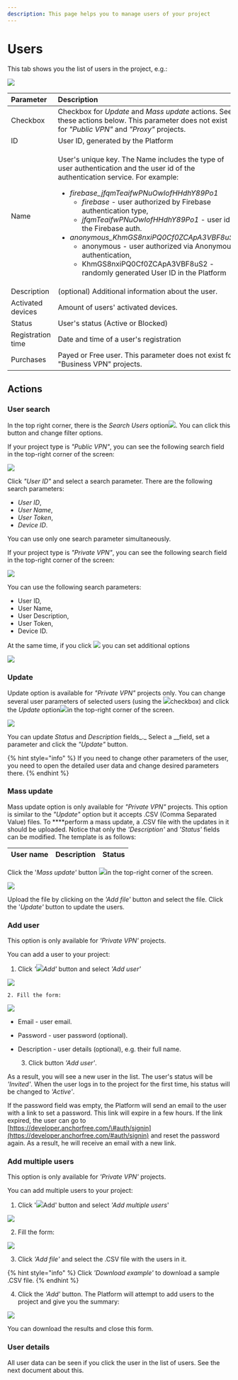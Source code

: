 ```yaml
---
description: This page helps you to manage users of your project
---
```


# Users

This tab shows you the list of users in the project, e.g.:  

![](../../.gitbook/assets/users_list.png)

<table>
  <thead>
    <tr>
      <th style="text-align:left">Parameter</th>
      <th style="text-align:left">Description</th>
    </tr>
  </thead>
  <tbody>
    <tr>
      <td style="text-align:left">
        <img src="../../.gitbook/assets/checkbox.webp" alt/>Checkbox</td>
      <td style="text-align:left">Checkbox for <em>Update</em> and <em>Mass update</em> actions. See these actions
        below. This parameter does not exist for <em>&quot;Public VPN&quot;</em> and <em>&quot;Proxy&quot;</em> projects.</td>
    </tr>
    <tr>
      <td style="text-align:left">ID</td>
      <td style="text-align:left">User ID, generated by the Platform</td>
    </tr>
    <tr>
      <td style="text-align:left">Name</td>
      <td style="text-align:left">
        <p>User&apos;s unique key. The Name includes the type of user authentication
          and the user id of the authentication service. For example:</p>
        <ul>
          <li><em>firebase_jfqmTeaifwPNuOwIofHHdhY89Po1</em>
            <ul>
              <li><em>firebase</em> - user authorized by Firebase authentication type,</li>
              <li><em>jfqmTeaifwPNuOwIofHHdhY89Po1</em> - user id in the Firebase auth.</li>
            </ul>
          </li>
          <li><em>anonymous_KhmGS8nxiPQ0Cf0ZCApA3VBF8uS2</em>
            <ul>
              <li>anonymous - user authorized via Anonymous authentication,</li>
              <li>KhmGS8nxiPQ0Cf0ZCApA3VBF8uS2 - randomly generated User ID in the Platform</li>
            </ul>
          </li>
        </ul>
      </td>
    </tr>
    <tr>
      <td style="text-align:left">Description</td>
      <td style="text-align:left">(optional) Additional information about the user.</td>
    </tr>
    <tr>
      <td style="text-align:left">Activated devices</td>
      <td style="text-align:left">Amount of users&apos; activated devices.</td>
    </tr>
    <tr>
      <td style="text-align:left">Status</td>
      <td style="text-align:left">User&apos;s status (Active or Blocked)</td>
    </tr>
    <tr>
      <td style="text-align:left">Registration time</td>
      <td style="text-align:left">Date and time of a user&apos;s registration</td>
    </tr>
    <tr>
      <td style="text-align:left">Purchases</td>
      <td style="text-align:left">Payed or Free user. This parameter does not exist for &quot;Business VPN&quot;
        projects.</td>
    </tr>
  </tbody>
</table>

## Actions

### User search

In the top right corner, there is the _Search_ _Users_ option![](../../.gitbook/assets/search_icon.png). You can click this button and change filter options.

If your project type is _"Public VPN"_, you can see the following search field in the top-right corner of the screen: 

![](../../.gitbook/assets/user_search_pvpn.png)

Click _"User ID"_ and select a search parameter. There are the following search parameters:

* _User ID_,
* _User Name_,
* _User Token_,
* _Device ID_.

You can use only one search parameter simultaneously.

If your project type is _"Private VPN"_, you can see the following search field in the top-right corner of the screen:

![](../../.gitbook/assets/user_search_bvpn.png)

You can use the following search parameters:

* User ID,
* User Name,
* User Description,
* User Token,
* Device ID. 

At the same time, if you click ![](../../.gitbook/assets/filtr_icon.jpg) you can set additional options   

![](../../.gitbook/assets/user_search_filter.png)

### Update

Update option is available for _"Private VPN"_ projects only. You can change several user parameters of selected users \(using the ![](../../.gitbook/assets/checkbox.webp)checkbox\) and click the _Update_ option![](../../.gitbook/assets/edit_icon.png)in the top-right corner of the screen. 

![](../../.gitbook/assets/users_update.png)

You can update _Status_ and _Description_ fields_._ Select a __field, set a parameter and click the _"Update"_ button.

{% hint style="info" %}
If you need to change other parameters of the user, you need to open the detailed user data and change desired parameters there.
{% endhint %}

### Mass update

Mass update option is only available for _"Private VPN"_ projects. This option is similar to the _"Update"_ option but it accepts .CSV \(Comma Separated Value\) files. To ****perform a mass update, a .CSV file with the updates in it should be uploaded. Notice that only the _'Description'_ and _'Status'_ fields can be modified. The template is as follows: 

| User name | Description | Status |
| :--- | :--- | :--- |


Click the '_Mass update'_ button ![](../../.gitbook/assets/upload_icon.png)in the top-right corner of the screen.  

![](../../.gitbook/assets/users_massupdate.png)

Upload the file by clicking on the _'Add file'_ button and select the file. Click the '_Update'_ button to update the users.

### Add user

This option is only available for _'Private VPN'_ projects. 

You can add a user to your project:

1. Click _'_![](../../.gitbook/assets/plus_icon.jpeg)_Add'_ button and select _'Add user'_

![](../../.gitbook/assets/add_user_option.png)

    2. Fill the form:

![](../../.gitbook/assets/add_user.png)

* Email - user email.
* Password - user password \(optional\). 
* Description - user details \(optional\), e.g. their full name.

  3. Click button _'Add user'_.

As a result, you will see a new user in the list. The user's status will be _'Invited'_. When the user logs in to the project for the first time, his status will be changed to _'Active'_.

If the password field was empty, the Platform will send an email to the user with a link to set a password. This link will expire in a few hours. If the link expired, the user can go to [https://developer.anchorfree.com/\#auth/signin](https://developer.anchorfree.com/#auth/signin) and reset the password again. As a result, he will receive an email with a new link.

### Add multiple users

This option is only available for _'Private VPN'_ projects. 

You can add multiple users to your project:

1. Click '![](../../.gitbook/assets/plus_icon.jpeg)Add' button and select _'Add multiple users_'

![](../../.gitbook/assets/add_user_option.png)

  2. Fill the form:

![](../../.gitbook/assets/add_users.png)

  3. Click _'Add file'_ and select the .CSV file with the users in it.

{% hint style="info" %}
Click _'Download example'_ to download a sample .CSV file.
{% endhint %}

  4. Click the _'Add'_ button. The Platform will attempt to add users to the project and give you the summary:

![](../../.gitbook/assets/add_users_result.png)

You can download the results and close this form.

### User details

All user data can be seen if you click the user in the list of users. See the next document about this.

